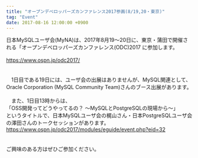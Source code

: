 ```yaml
---
title: "オープンデベロッパーズカンファレンス2017参画(8/19,20・東京)"
tag: "Event"
date: 2017-08-16 12:00:00 +0900
---
```


日本MySQLユーザ会(MyNA)は、2017年8月19〜20日に、東京・蒲田で開催される「オープンデベロッパーズカンファレンス(ODC)2017 に参加します。<br>
<br>
https://www.ospn.jp/odc2017/<br>
<br>
<br>
　1日目である19日には、ユーザ会の出展はありませんが、MySQL関連として、Oracle Corporation (MySQL Community Team)さんのブース出展があります。<br>
<br>
　また、1日目13時からは、<br>
「OSS開発ってどうやってるの？ 〜MySQLとPostgreSQLの現場から〜」<br>
というタイトルで、日本MySQLユーザ会の梶山さん・日本PostgreSQLユーザ会の澤田さんのトークセッションがあります。<br>
https://www.ospn.jp/odc2017/modules/eguide/event.php?eid=32<br>
<br>
<br>
ご興味のある方はぜひご参加ください。<br>
<br>
<br>
